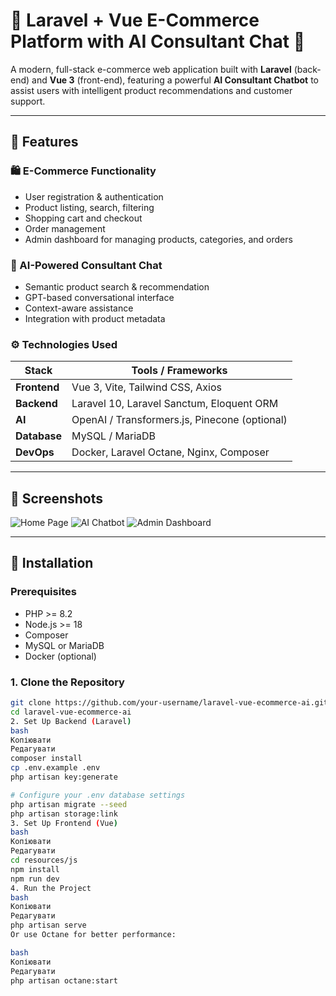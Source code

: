 # 🛒 Laravel + Vue E-Commerce Platform with AI Consultant Chat 🤖

A modern, full-stack e-commerce web application built with **Laravel** (back-end) and **Vue 3** (front-end), featuring a powerful **AI Consultant Chatbot** to assist users with intelligent product recommendations and customer support.

---

## 🚀 Features

### 🛍️ E-Commerce Functionality
- User registration & authentication
- Product listing, search, filtering
- Shopping cart and checkout
- Order management
- Admin dashboard for managing products, categories, and orders

### 💬 AI-Powered Consultant Chat
- Semantic product search & recommendation
- GPT-based conversational interface
- Context-aware assistance
- Integration with product metadata

### ⚙️ Technologies Used
| Stack        | Tools / Frameworks                            |
|--------------|-----------------------------------------------|
| **Frontend** | Vue 3, Vite, Tailwind CSS, Axios              |
| **Backend**  | Laravel 10, Laravel Sanctum, Eloquent ORM     |
| **AI**       | OpenAI / Transformers.js, Pinecone (optional) |
| **Database** | MySQL / MariaDB                               |
| **DevOps**   | Docker, Laravel Octane, Nginx, Composer       |

---

## 📸 Screenshots

<!-- Add screenshots or gifs here -->
![Home Page](screenshots/home.png)
![AI Chatbot](screenshots/chat.png)
![Admin Dashboard](screenshots/admin.png)

---

## 🔧 Installation

### Prerequisites
- PHP >= 8.2
- Node.js >= 18
- Composer
- MySQL or MariaDB
- Docker (optional)

### 1. Clone the Repository

```bash
git clone https://github.com/your-username/laravel-vue-ecommerce-ai.git
cd laravel-vue-ecommerce-ai
2. Set Up Backend (Laravel)
bash
Копіювати
Редагувати
composer install
cp .env.example .env
php artisan key:generate

# Configure your .env database settings
php artisan migrate --seed
php artisan storage:link
3. Set Up Frontend (Vue)
bash
Копіювати
Редагувати
cd resources/js
npm install
npm run dev
4. Run the Project
bash
Копіювати
Редагувати
php artisan serve
Or use Octane for better performance:

bash
Копіювати
Редагувати
php artisan octane:start

